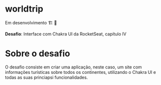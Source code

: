 # worldtrip
Em desenvolvimento 🏗 👷

**Desafio**: Interface com Chakra UI da RocketSeat, capítulo IV

# Sobre o desafio
O desafio consiste em criar uma aplicação, neste caso, um site com informações turísticas sobre todos os continentes, utilizando o Chakra UI e todas as suas princiapsi funcionalidades.
